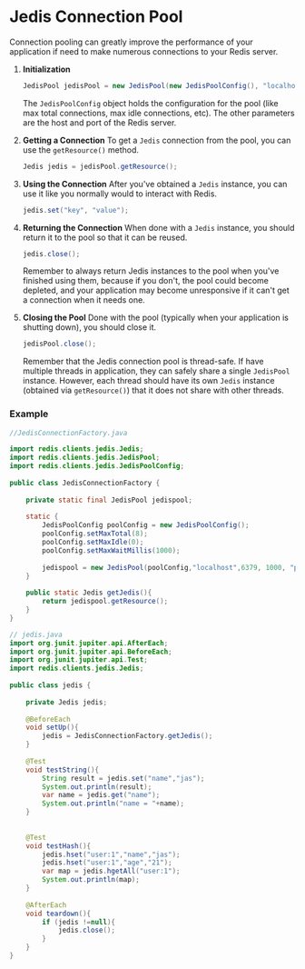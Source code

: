 # Jedis Connection Pool

Connection pooling can greatly improve the performance of your application if need to make numerous connections to your Redis server. 

1. **Initialization**
    ```java
    JedisPool jedisPool = new JedisPool(new JedisPoolConfig(), "localhost", 6379);
    ```
    The `JedisPoolConfig` object holds the configuration for the pool (like max total connections, max idle connections, etc). The other parameters are the host and port of the Redis server.

2. **Getting a Connection**
    To get a `Jedis` connection from the pool, you can use the `getResource()` method.
    ```java
    Jedis jedis = jedisPool.getResource();
    ```

3. **Using the Connection**
    After you've obtained a `Jedis` instance, you can use it like you normally would to interact with Redis.
    ```java
    jedis.set("key", "value");
    ```

4. **Returning the Connection**
    When done with a `Jedis` instance, you should return it to the pool so that it can be reused.
    ```java
    jedis.close();
    ```
    Remember to always return Jedis instances to the pool when you've finished using them, because if you don't, the pool could become depleted, and your application may become unresponsive if it can't get a connection when it needs one.

5. **Closing the Pool**
    Done with the pool (typically when your application is shutting down), you should close it.
    ```java
    jedisPool.close();
    ```
    Remember that the Jedis connection pool is thread-safe. If have multiple threads in application, they can safely share a single `JedisPool` instance. However, each thread should have its own `Jedis` instance (obtained via `getResource()`) that it does not share with other threads.


### Example

```java
//JedisConnectionFactory.java

import redis.clients.jedis.Jedis;  
import redis.clients.jedis.JedisPool;  
import redis.clients.jedis.JedisPoolConfig;  
  
public class JedisConnectionFactory {  
  
    private static final JedisPool jedispool;  
  
    static {  
        JedisPoolConfig poolConfig = new JedisPoolConfig();  
        poolConfig.setMaxTotal(8);  
        poolConfig.setMaxIdle(0);  
        poolConfig.setMaxWaitMillis(1000);  
  
        jedispool = new JedisPool(poolConfig,"localhost",6379, 1000, "password");  
    }  
  
    public static Jedis getJedis(){  
        return jedispool.getResource();  
    }  
}
```


```java
// jedis.java
import org.junit.jupiter.api.AfterEach;  
import org.junit.jupiter.api.BeforeEach;  
import org.junit.jupiter.api.Test;  
import redis.clients.jedis.Jedis;  
  
public class jedis {  
  
    private Jedis jedis;  
  
    @BeforeEach  
    void setUp(){   
        jedis = JedisConnectionFactory.getJedis(); 
    }  
  
    @Test  
    void testString(){  
        String result = jedis.set("name","jas");  
        System.out.println(result);  
        var name = jedis.get("name");  
        System.out.println("name = "+name);  
    }  
  
  
    @Test  
    void testHash(){  
        jedis.hset("user:1","name","jas");  
        jedis.hset("user:1","age","21");  
        var map = jedis.hgetAll("user:1");  
        System.out.println(map);  
    }  
  
    @AfterEach  
    void teardown(){  
        if (jedis !=null){  
            jedis.close();  
        }  
    }  
}
```